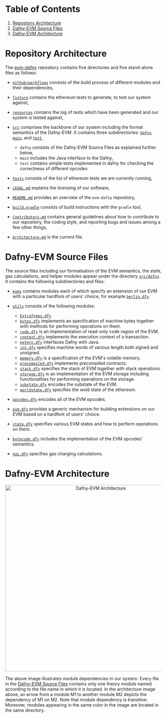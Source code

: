 # Table of Contents

1. [Repository Architecture](#repoArch)
1. [Dafny-EVM Source Files](#sourceFiles)
1. [Dafny-EVM Architecture](#architecture) 


# Repository Architecture

The [evm-dafny](https://github.com/ConsenSys/evm-dafny) repository contains five directories and five stand-alone files as follows:

- [`github/workflows`](https://github.com/ConsenSys/evm-dafny/tree/master/.github/workflows) consists of the build process of different modules and their dependencies,
- [`fixture`](https://github.com/ethereum/tests/tree/9d91961e98e97ba319e089f31388d4685da9b362) contains the ethereum tests to generate, to test our system against,

- [`resources`](https://github.com/ConsenSys/evm-dafny/tree/master/resources) contains the log of tests which have been generated and our system is tested against,

- [`src`](https://github.com/ConsenSys/evm-dafny/tree/master/src) comprises the backbone of our system including the formal semantics of the Dafny-EVM. It contains three subdirectories: [`dafny`](https://github.com/ConsenSys/evm-dafny/tree/master/src/dafny), [`main`](https://github.com/ConsenSys/evm-dafny/tree/master/src/main/java), and [`test`](https://github.com/ConsenSys/evm-dafny/tree/master/src/test),
	
	- `dafny` consists of the Dafny-EVM Source Files as explained further below,
	- `main` includes the Java interface to the Dafny,
	- `test` contains simple tests implemented in dafny for checking the correctness of different opcodes  

- [`tests`](https://github.com/ConsenSys/evm-dafny/tree/master/tests) consists of the list of ethereum tests we are currently running,

- [`LEGAL.md`](https://github.com/ConsenSys/evm-dafny/blob/master/LEGAL.md) explains the licensing of our software,

- [`README.md`](https://github.com/ConsenSys/evm-dafny/blob/master/README.md) provides an overview of the `evm-dafny` repository,

- [`build.gradle`](https://github.com/ConsenSys/evm-dafny/blob/master/build.gradle) consists of build instructions with the `gradle` tool,

- [`Contributors.md`](https://github.com/MiladKetabGhale/Playing/blob/master/CONTRIBUTORS.md) contains general guidelines about how to contribute to our repository, the coding style, and reporting bugs and issues among a few other things, 

- [`Architecture.md`]() is the current file.

# Dafny-EVM Source Files

The source files including our formalisation of the EVM semantics, the state, gas calculations, and helper modules appear under the directory [`src/dafny`](https://github.com/ConsenSys/evm-dafny/tree/master/src/dafny). It contains the following subdirectories and files:

- [`evms`](https://github.com/MiladKetabGhale/Playing/tree/master/src/dafny/evms) contains modules each of which specify an extension of our EVM with a particular hardfork of users' choice, for example [`berlin.dfy`](https://github.com/MiladKetabGhale/Playing/blob/master/src/dafny/evms/berlin.dfy).
 
- [`utils`](https://github.com/ConsenSys/evm-dafny/tree/master/src/dafny/util) consists of the following modules:
	- [`ExtraTypes.dfy`](https://github.com/ConsenSys/evm-dafny/blob/master/src/dafny/util/ExtraTypes.dfy)
	- [`bytes.dfy`](https://github.com/ConsenSys/evm-dafny/blob/master/src/dafny/util/bytes.dfy) implements an specification of machine bytes together with methods for performing operations on them.
	- [`code.dfy`](https://github.com/ConsenSys/evm-dafny/blob/master/src/dafny/util/code.dfy) is an implementation of read-only code region of the EVM.
	- [`context.dfy`](https://github.com/ConsenSys/evm-dafny/blob/master/src/dafny/util/context.dfy) implements the execution context of a transaction.
	- [`extern.dfy`](https://github.com/ConsenSys/evm-dafny/blob/master/src/dafny/util/extern.dfy) interfaces Dafny with Java.
	- [`int.dfy`](https://github.com/ConsenSys/evm-dafny/blob/master/src/dafny/util/int.dfy) specifies machine words of various length both signed and unsigned.
	- [`memory.dfy`](https://github.com/ConsenSys/evm-dafny/blob/master/src/dafny/util/memory.dfy) is a specification of the EVM's volatile memory.
	- [`precompiled.dfy`](https://github.com/ConsenSys/evm-dafny/blob/master/src/dafny/util/precompiled.dfy) implements precompiled contracts.
	- [`stack.dfy`](https://github.com/ConsenSys/evm-dafny/blob/master/src/dafny/util/stack.dfy) specifies the stack of EVM together with stack operations.
	- [`storage.dfy`](https://github.com/ConsenSys/evm-dafny/blob/master/src/dafny/util/storage.dfy) is an implementation of the EVM storage including functionalities for performing operations on the storage.
	- [`substate.dfy`](https://github.com/ConsenSys/evm-dafny/blob/master/src/dafny/util/substate.dfy) encodes the substate of the EVM.
	- [`worldstate.dfy`](https://github.com/ConsenSys/evm-dafny/blob/master/src/dafny/util/worldstate.dfy) specifies the wold state of the ethereum.

- [`opcodes.dfy`](https://github.com/MiladKetabGhale/Playing/blob/master/src/dafny/opcodes.dfy) encodes all of the EVM opcodes.

- [`evm.dfy`](https://github.com/MiladKetabGhale/Playing/blob/master/src/dafny/evm.dfy) provides a generic mechanism for building extensions on our EVM based on a hardfork of users' choice.

- [`state.dfy`](https://github.com/MiladKetabGhale/Playing/blob/master/src/dafny/state.dfy) specifies various EVM states and how to perform operations on them.

- [`bytecode.dfy`](https://github.com/MiladKetabGhale/Playing/blob/master/src/dafny/bytecode.dfy) includes the implementation of the EVM opcodes' semantics.

- [`gas.dfy`](https://github.com/MiladKetabGhale/Playing/blob/master/src/dafny/gas.dfy) specifies gas charging calculations.
 



# Dafny-EVM Architecture

<p align="center">
    <img width="600" src="https://github.com/ConsenSys/evm-dafny/tree/412-add-architecturemd-file/Arch_DafnyEvm.png" alt="Dafny-EVM Architecture">
</p>

The above image illustrates module dependencies in our system. Every file in the [Dafny-EVM Source Files](#sourceFiles) contains only one theory module named according to the file name in which it is located. In the architecture image above, an arrow from a module M1 to another module M2 depicts the dependency of M1 on M2. Note that module dependency is transitive. Moreover, modules appearing in the same color in the image are located in the same directory.  






